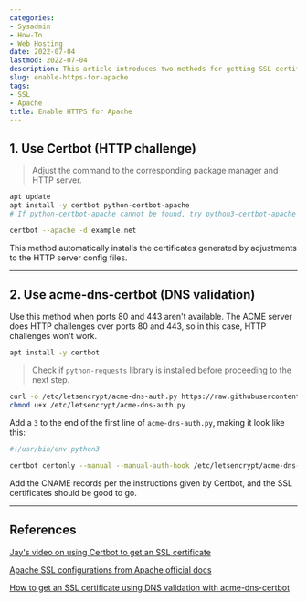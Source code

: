 ```yaml
---
categories:
- Sysadmin
- How-To
- Web Hosting
date: 2022-07-04
lastmod: 2022-07-04
description: This article introduces two methods for getting SSL certificates for Apache, one by HTTP challenge, and the other by DNS validation. These methods also apply to Nginx.
slug: enable-https-for-apache
tags:
- SSL
- Apache
title: Enable HTTPS for Apache
---
```


## 1. Use Certbot (HTTP challenge)

> Adjust the command to the corresponding package manager and HTTP server.

```bash
apt update
apt install -y certbot python-certbot-apache
# If python-certbot-apache cannot be found, try python3-certbot-apache instead.

certbot --apache -d example.net
```
This method automatically installs the certificates generated by adjustments to the HTTP server config files.
 
---

## 2. Use acme-dns-certbot (DNS validation)

Use this method when ports 80 and 443 aren't available. The ACME server does HTTP challenges over ports 80 and 443, so in this case, HTTP challenges won't work.

```bash
apt install -y certbot
```

> Check if `python-requests` library is installed before proceeding to the next step.

```bash
curl -o /etc/letsencrypt/acme-dns-auth.py https://raw.githubusercontent.com/joohoi/acme-dns-certbot-joohoi/master/acme-dns-auth.py
chmod u+x /etc/letsencrypt/acme-dns-auth.py
```

Add a `3` to the end of the first line of `acme-dns-auth.py`, making it look like this:
```python
#!/usr/bin/env python3
```

```bash
certbot certonly --manual --manual-auth-hook /etc/letsencrypt/acme-dns-auth.py --preferred-challenges dns --debug-challenges -d your-domain
```
Add the CNAME records per the instructions given by Certbot, and the SSL certificates should be good to go.

---

## References

[Jay's video on using Certbot to get an SSL certificate](https://youtu.be/WPPBO-QpiJ0)

[Apache SSL configurations from Apache official docs](https://httpd.apache.org/docs/2.4/ssl/ssl_howto.html)

[How to get an SSL certificate using DNS validation with acme-dns-certbot](https://www.digitalocean.com/community/tutorials/how-to-acquire-a-let-s-encrypt-certificate-using-dns-validation-with-acme-dns-certbot-on-ubuntu-18-04)